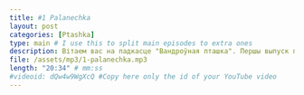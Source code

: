 ```yaml
---
title: #1 Palanechka
layout: post
categories: [Ptashka]
type: main # I use this to split main episodes to extra ones
description: Вітаем вас на падкасце "Вандроўная пташка". Першы выпуск пра аднаўленне палаца Радзівілаў у "Паланечцы".
file: /assets/mp3/1-palanechka.mp3
length: "20:34" # mm:ss
#videoid: dQw4w9WgXcQ #Copy here only the id of your YouTube video
---
```

